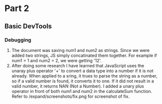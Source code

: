 # Part 2
## Basic DevTools
### Debugging
1. The document was saving num1 and num2 as strings. Since we were added two strings, JS simply concatinated them together. For example if num1 = 1 and num2 = 2, we were getting '12'.
2. After doing some research I have learned that JavaScript uses the unaray plus operator '+' to convert a data type into a number if it is not already. When applied to a sring, it trues to parse the string as a number, so if a valid number is found, it converts it to one. If it did not result in a valid number, it returns NAN (Not a Number). I added a unary plus operator in front of both num1 and num2 in the calculateSum function. Refer to /expand/screenshots/fix.png for screenshot of fix.